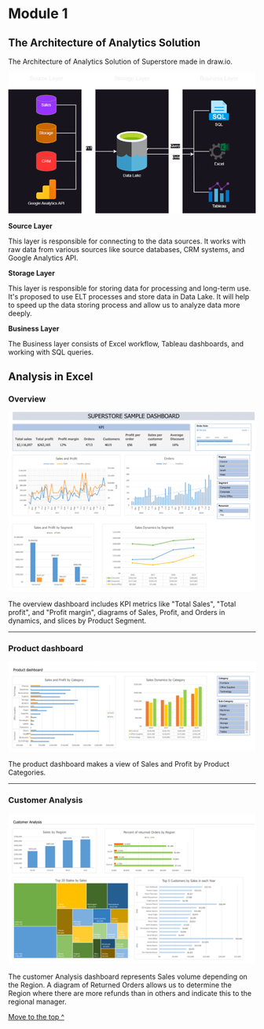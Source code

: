 # Module 1

## The Architecture of Analytics Solution 

The Architecture of Analytics Solution of Superstore made in draw.io.

![Analytics Architecture of Superstore](img/ArchitectureAnalyticsSolution.drawio.png "a title")

**Source Layer**

This layer is responsible for connecting to the data sources. It works with raw data from various sources like source databases, CRM systems, and Google Analytics API.

**Storage Layer**

This layer is responsible for storing data for processing and long-term use. It's proposed to use ELT processes and store data in Data Lake. It will help to speed up the data storing process and allow us to analyze data more deeply.

**Business Layer**

The Business layer consists of Excel workflow, Tableau dashboards, and working with SQL queries.

## Analysis in Excel

### Overview

![Overview](img/1_Overview.png "a title")

The overview dashboard includes KPI metrics like "Total Sales", "Total profit", and "Profit margin", diagrams of Sales, Profit, and Orders in dynamics, and slices by Product Segment.
___
### Product dashboard

![Product dashboard](img/2_Product_Dashboard.png "a title")

The product dashboard makes a view of Sales and Profit by Product Categories.
___
### Customer Analysis

![Customer Analysis](img/3_Customer_Analysis.png "a title")

The customer Analysis dashboard represents Sales volume depending on the Region. A diagram of Returned Orders allows us to determine the Region where there are more refunds than in others and indicate this to the regional manager. 

[Move to the top ^](#module-1)